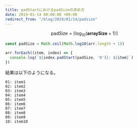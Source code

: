 ```yaml
---
title: padStartにおけるpadSizeの求め方
date: 2019-01-14 00:00:00 +09:00
redirect_from: "/blog/2019/01/14/padsize"
---
```


$$
\textrm{padSize} = \lceil \log_{10}(\mathbf{arraySize} + 1) \rceil
$$

```js
const padSize = Math.ceil(Math.log10(arr.length + 1))

arr.forEach((item, index) => {
  console.log(`${index.padStart(padSize, '0')}: ${item}`)
})
```

結果は以下のようになる。

```
01: item1
02: item2
03: item3
04: item4
05: item5
06: item6
07: item7
08: item8
09: item9
10: item10
```
